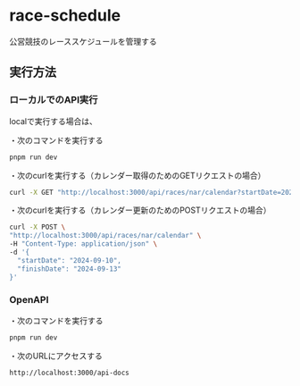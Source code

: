# race-schedule

公営競技のレーススケジュールを管理する

## 実行方法

### ローカルでのAPI実行

localで実行する場合は、

・次のコマンドを実行する

```bash
pnpm run dev
```

・次のcurlを実行する（カレンダー取得のためのGETリクエストの場合）

```bash
curl -X GET "http://localhost:3000/api/races/nar/calendar?startDate=2024-09-01&finishDate=2024-09-30"
```

・次のcurlを実行する（カレンダー更新のためのPOSTリクエストの場合）

```bash
curl -X POST \
"http://localhost:3000/api/races/nar/calendar" \
-H "Content-Type: application/json" \
-d '{
  "startDate": "2024-09-10",
  "finishDate": "2024-09-13"
}'
```

### OpenAPI

・次のコマンドを実行する

```bash
pnpm run dev
```

・次のURLにアクセスする

`http://localhost:3000/api-docs`
